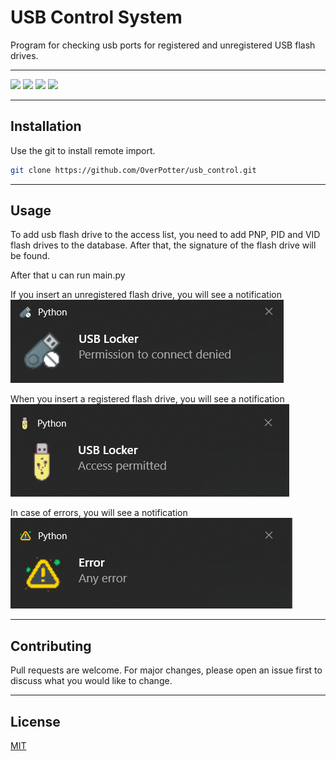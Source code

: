 # USB Control System
Program for checking usb ports for registered and unregistered USB flash drives.
___
![](https://img.shields.io/badge/python-3.9-blueviolet)
![](https://img.shields.io/github/last-commit/OverPotter/RemoteImport?color=blueviolet)
![](https://img.shields.io/github/issues-pr/OverPotter/RemoteImport?color=blueviolet)
![](https://img.shields.io/github/forks/OverPotter/RemoteImport?style=social)
___
## Installation
Use the git to install remote import.
```bash
git clone https://github.com/OverPotter/usb_control.git
```
___
## Usage
То add usb flash drive to the access list, you need to add PNP, PID and VID flash drives to the database. After that, the signature of the flash drive will be found.

After that u can run main.py

If you insert an unregistered flash drive, you will see a notification
![](https://github.com/OverPotter/usb_control/blob/master/utils/img/usb_lock.PNG "USB Lock")

When you insert a registered flash drive, you will see a notification
![](https://github.com/OverPotter/usb_control/blob/master/utils/img/usb_unlock.PNG "USB Unlock")

In case of errors, you will see a notification
![](https://github.com/OverPotter/usb_control/blob/master/utils/img/error.PNG "Error")


___
## Contributing
Pull requests are welcome. For major changes, please open an issue first to discuss what you would like to change.
___ 
## License
[MIT](https://choosealicense.com/licenses/mit/)